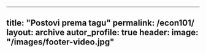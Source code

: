 
---
title: "Postovi prema tagu"
permalink: /econ101/
layout: archive
autor_profile: true
header: 
   image: "/images/footer-video.jpg"
---

